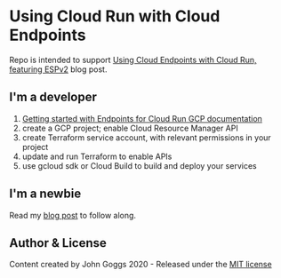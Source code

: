 # Using Cloud Run with Cloud Endpoints

Repo is intended to support <a href="https://j.goggs.eu/2020/07/using-cloud-endpoints-with-cloud-run/" target="_blank">Using Cloud Endpoints with Cloud Run, featuring ESPv2</a> blog post.

## I'm a developer

1. <a href="https://cloud.google.com/endpoints/docs/openapi/get-started-cloud-run" target="_blank">Getting started with Endpoints for Cloud Run GCP documentation</a>
2. create a GCP project; enable Cloud Resource Manager API
3. create Terraform service account, with relevant permissions in your project
4. update and run Terraform to enable APIs
5. use gcloud sdk or Cloud Build to build and deploy your services

## I'm a newbie

Read my <a href="https://j.goggs.eu/2020/07/using-cloud-endpoints-with-cloud-run/" target="_blank">blog post</a> to follow along.

## Author & License

Content created by John Goggs 2020 - Released under the [MIT license](LICENSE)